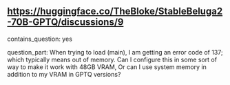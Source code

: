## https://huggingface.co/TheBloke/StableBeluga2-70B-GPTQ/discussions/9

contains_question: yes

question_part: When trying to load (main), I am getting an error code of 137; which typically means out of memory. Can I configure this in some sort of way to make it work with 48GB VRAM, Or can I use system memory in addition to my VRAM in GPTQ versions?